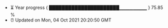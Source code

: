 - ⏳ Year progress { ██████████████████████▁▁▁▁▁▁▁▁ } 75.85 %
- ⏰ Updated on Mon, 04 Oct 2021 20:20:50 GMT

